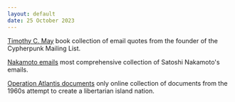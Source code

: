 ```yaml
---
layout: default
date: 25 October 2023
---
```


[Timothy C. May](/tm) book collection of email quotes from the founder of the Cypherpunk Mailing List.

[Nakamoto emails](/sn) most comprehensive collection of Satoshi Nakamoto's emails.

[Operation Atlantis documents](/oa) only online collection of documents from the 1960s attempt to create a libertarian island nation.

